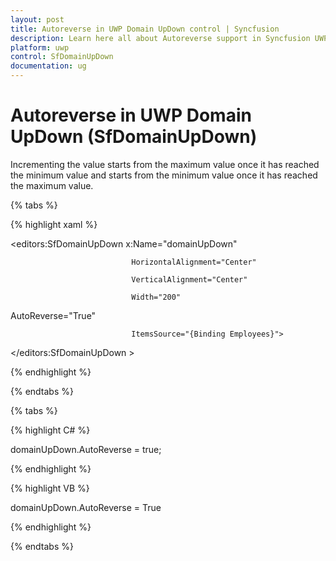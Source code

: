 ```yaml
---
layout: post
title: Autoreverse in UWP Domain UpDown control | Syncfusion
description: Learn here all about Autoreverse support in Syncfusion UWP Domain UpDown (SfDomainUpDown) control and more.
platform: uwp
control: SfDomainUpDown
documentation: ug
---
```


# Autoreverse in UWP Domain UpDown (SfDomainUpDown)

Incrementing the value starts from the maximum value once it has reached the minimum value and starts from the minimum value once it has reached the maximum value.

{% tabs %}

{% highlight xaml %}



<editors:SfDomainUpDown x:Name="domainUpDown"

                               HorizontalAlignment="Center"

                               VerticalAlignment="Center"

                               Width="200" 

AutoReverse="True"

                               ItemsSource="{Binding Employees}">

</editors:SfDomainUpDown >

{% endhighlight %}

{% endtabs %}

{% tabs %}

{% highlight C# %}

domainUpDown.AutoReverse = true;

{% endhighlight %}

{% highlight VB %}

domainUpDown.AutoReverse = True

{% endhighlight %}

{% endtabs %}
